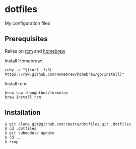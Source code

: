 dotfiles
========

My configuration files

## Prerequisites
Relies on [rcm](https://github.com/thoughtbot/rcm) and [homebrew](http://brew.sh/)

Install Homebrew:

    ruby -e "$(curl -fsSL https://raw.github.com/Homebrew/homebrew/go/install)"

Install rcm:

    brew tap thoughtbot/formulae
    brew install rcm

## Installation

    $ git clone git@github.com:cmatta/dotfiles.git .dotfiles
    $ cd .dotfiles
    $ git submodule update
    $ cd ..
    $ rcup

